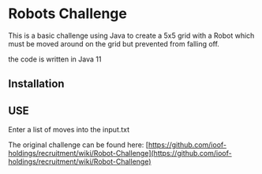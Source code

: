 # Robots Challenge

This is a basic challenge using Java to create a 5x5 grid with a Robot which must be moved around on the grid but prevented from falling off.

the code is written in Java 11

## Installation

## USE

Enter a list of moves into the input.txt

The original challenge can be found here: [https://github.com/ioof-holdings/recruitment/wiki/Robot-Challenge](https://github.com/ioof-holdings/recruitment/wiki/Robot-Challenge)